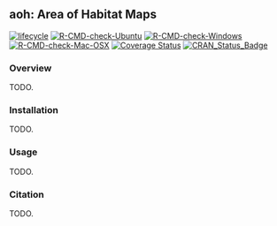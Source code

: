 
<!--- README.md is generated from README.Rmd. Please edit that file -->

## aoh: Area of Habitat Maps

[![lifecycle](https://img.shields.io/badge/Lifecycle-stable-brightgreen.svg)](https://lifecycle.r-lib.org/articles/stages.html)
[![R-CMD-check-Ubuntu](https://img.shields.io/github/workflow/status/jeffreyhanson/aoh/Ubuntu/master.svg?label=Ubuntu)](https://github.com/jeffreyhanson/aoh/actions)
[![R-CMD-check-Windows](https://img.shields.io/github/workflow/status/jeffreyhanson/aoh/Windows/master.svg?label=Windows)](https://github.com/jeffreyhanson/aoh/actions)
[![R-CMD-check-Mac-OSX](https://img.shields.io/github/workflow/status/jeffreyhanson/aoh/Mac%20OSX/master.svg?label=Mac%20OSX)](https://github.com/jeffreyhanson/aoh/actions)
[![Coverage
Status](https://codecov.io/github/jeffreyhanson/aoh/coverage.svg?branch=master)](https://codecov.io/github/jeffreyhanson/aoh?branch=master)
[![CRAN\_Status\_Badge](http://www.r-pkg.org/badges/version/aoh)](https://CRAN.R-project.org/package=aoh)

### Overview

TODO.

### Installation

TODO.

### Usage

TODO.

### Citation

TODO.
